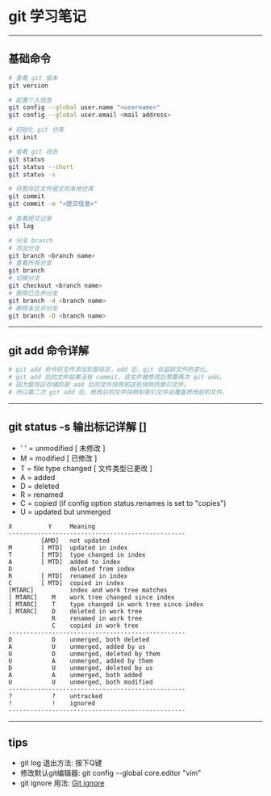 # git 学习笔记
---
## 基础命令
```bash
# 查看 git 版本
git version

# 配置个人信息
git config --global user.name "<username>"
git config --global user.email <mail address>

# 初始化 git 仓库
git init

# 查看 git 状态
git status
git status --short
git status -s

# 将暂存区文件提交到本地仓库
git commit
git commit -m "<提交信息>"

# 查看提交记录
git log

# 分支 branch
# 添加分支
git branch <branch name>
# 查看所有分支
git branch
# 切换分支
git checkout <branch name>
# 删除已合并分支
git branch -d <branch name>
# 删除未合并分支
git branch -D <branch name>
```
---
## git add 命令详解
```bash
# git add 命令将文件添加到暂存区，add 后，git 会追踪文件的变化。
# git add 后的文件如果没有 commit，该文件被修改后需要再次 git add。
# 因为暂存区存储的是 add 后的文件快照和这些快照的索引文件。
# 所以第二次 git add 后，修改后的文件快照和索引文件会覆盖修改前的文件。
```
---
## git status -s 输出标记详解 []
- ' ' = unmodified [ 未修改 ]
- M = modified [ 已修改 ]
- T = file type changed [ 文件类型已更改 ]
- A = added
- D = deleted
- R = renamed
- C = copied (if config option status.renames is set to "copies")
- U = updated but unmerged
```
X          Y     Meaning
-------------------------------------------------
         [AMD]   not updated
M        [ MTD]  updated in index
T        [ MTD]  type changed in index
A        [ MTD]  added to index
D                deleted from index
R        [ MTD]  renamed in index
C        [ MTD]  copied in index
[MTARC]          index and work tree matches
[ MTARC]    M    work tree changed since index
[ MTARC]    T    type changed in work tree since index
[ MTARC]    D    deleted in work tree
            R    renamed in work tree
            C    copied in work tree
-------------------------------------------------
D           D    unmerged, both deleted
A           U    unmerged, added by us
U           D    unmerged, deleted by them
U           A    unmerged, added by them
D           U    unmerged, deleted by us
A           A    unmerged, both added
U           U    unmerged, both modified
-------------------------------------------------
?           ?    untracked
!           !    ignored
-------------------------------------------------
```
---
## tips
- git log 退出方法: 按下Q键
- 修改默认git编辑器:  git config --global core.editor "vim"
- git ignore 用法: [Git ignore](https://github.com/onlynight/ReadmeDemo/tree/master/Readmes/GitIgnore)